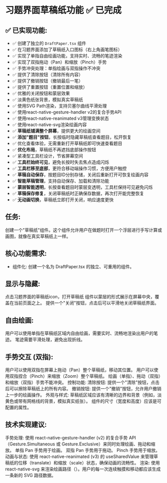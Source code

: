 # 习题界面草稿纸功能 ✅ 已完成

## ✅ 已实现功能:
- ✅ 创建了独立的 `DraftPaper.tsx` 组件
- ✅ 在习题界面添加了草稿纸入口图标（右上角画笔图标）
- ✅ 实现了单指自由绘画功能，支持实时、流畅的笔迹渲染
- ✅ 实现了双指拖动（Pan）和缩放（Pinch）手势
- ✅ 手势冲突处理：单指绘画与双指操作不冲突
- ✅ 提供了清除按钮（清除所有内容）
- ✅ 提供了撤销按钮（撤销最后一笔）
- ✅ 提供了重置按钮（重置位置和缩放）
- ✅ 优雅的关闭按钮和蒙层效果
- ✅ 淡黄色纸张背景，模拟真实草稿纸
- ✅ 使用SVG Path渲染，支持贝塞尔曲线平滑处理
- ✅ 使用react-native-gesture-handler v2的复合手势API
- ✅ 使用react-native-reanimated v3管理变换状态
- ✅ 使用react-native-svg渲染绘画内容
- ✅ **草稿纸铺满整个屏幕**，提供更大的绘画空间
- ✅ **添加"题目"按钮**，长按临时隐藏草稿纸查看题目，松开恢复
- ✅ 优化查看体验，无需重新打开草稿纸即可快速查看题目
- ✅ **优化布局**，草稿纸不再遮挡底部操作按钮
- ✅ 紧凑型工具栏设计，节省屏幕空间
- ✅ **工具栏始终可见**，避免长按时失去焦点造成闪烁
- ✅ **工具栏移至底部**，更符合移动端操作习惯，方便用户触控
- ✅ **草稿自动保存**，按题目ID分别存储，关闭后重新打开可恢复绘画内容
- ✅ **智能草稿管理**，支持自动保存、加载和清除功能
- ✅ **蒙层智能透明**，长按查看题目时蒙层变透明，工具栏保持可见避免闪烁
- ✅ **草稿保存修复**，关闭草稿纸时正确保存数据，再次打开能完整恢复
- ✅ **无动画切换**，草稿纸立即打开关闭，响应速度更快

## 任务:
创建一个"草稿纸"组件。这个组件允许用户在做题时打开一个浮层进行手写计算或画图，就像在真实草稿纸上一样。
## 核心功能需求:
- 组件化: 创建一个名为 DraftPaper.tsx 的独立、可重用的组件。
## 显示与隐藏:
点击习题界面的草稿纸icon，打开草稿纸
组件以蒙层的形式展示在屏幕中央，覆盖在当前页面之上。
提供一个"关闭"按钮，点击后可以平滑地关闭草稿纸界面。
## 自由绘画:
用户可以使用单指在草稿纸区域内自由绘画，需要实时、流畅地渲染出用户的笔迹。
笔迹需要平滑处理，避免出现折线。
## 手势交互 (双指):
用户可以使用双指在屏幕上拖动（Pan）整个草稿纸，移动其位置。
用户可以使用双指捏合（Pinch）来缩放（Zoom）整个草稿纸。
绘画（单指）、拖动（双指）和缩放（双指）手势不能冲突。
控制功能:
清除按钮: 提供一个"清除"按钮，点击后可以擦除草稿纸上的所有内容。
撤销按钮: 提供一个"撤销"按钮，允许用户撤销上一步的绘画操作。
外观与样式:
草稿纸区域应该有清晰的边界和背景（例如，淡黄色或带有网格线的背景，模拟真实纸张）。
组件的尺寸（宽度和高度）应该是可配置的属性。
## 技术实现建议:
手势处理: 使用 react-native-gesture-handler (v2) 的复合手势 API（Gesture.Simultaneous 或 Gesture.Exclusive）来同时处理绘画、拖动和缩放。
单指 Pan 手势用于绘画。
双指 Pan 手势用于拖动。
Pinch 手势用于缩放。
动画与状态: 使用 react-native-reanimated (v3) 的 useSharedValue 来管理草稿纸的位移（translate）和缩放（scale）状态，确保动画的流畅性。
渲染: 使用 react-native-svg 来渲染绘画路径（<Path>）。用户的每一次连续触摸和移动都应该生成一条新的 SVG 路径数据。